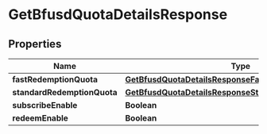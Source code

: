 

# GetBfusdQuotaDetailsResponse


## Properties

| Name | Type | Description | Notes |
|------------ | ------------- | ------------- | -------------|
|**fastRedemptionQuota** | [**GetBfusdQuotaDetailsResponseFastRedemptionQuota**](GetBfusdQuotaDetailsResponseFastRedemptionQuota.md) |  |  [optional] |
|**standardRedemptionQuota** | [**GetBfusdQuotaDetailsResponseStandardRedemptionQuota**](GetBfusdQuotaDetailsResponseStandardRedemptionQuota.md) |  |  [optional] |
|**subscribeEnable** | **Boolean** |  |  [optional] |
|**redeemEnable** | **Boolean** |  |  [optional] |



